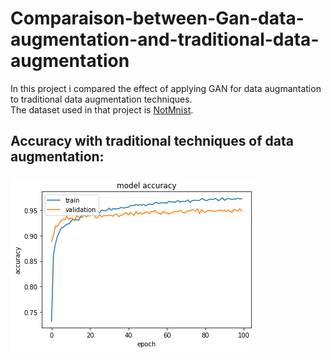 # Comparaison-between-Gan-data-augmentation-and-traditional-data-augmentation

In this project i compared the effect of applying GAN for data augmantation to traditional data augmentation techniques.<br>
The dataset used in that project is  [NotMnist](https://www.kaggle.com/datasets/lubaroli/notmnist).

<h2> Accuracy with traditional techniques of data augmentation:<br>
  
![](images/notminist_cnn_acc.png)

